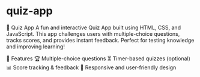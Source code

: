 # quiz-app
🧠 Quiz App
A fun and interactive Quiz App built using HTML, CSS, and JavaScript. This app challenges users with multiple-choice questions, tracks scores, and provides instant feedback. Perfect for testing knowledge and improving learning!

📌 Features
🏆 Multiple-choice questions
⏳ Timer-based quizzes (optional)
📊 Score tracking & feedback
🎨 Responsive and user-friendly design
